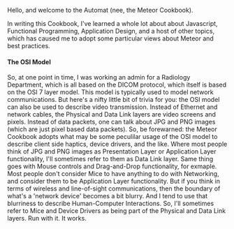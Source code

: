 Hello, and welcome to the Automat (nee, the Meteor Cookbook).

In writing this Cookbook, I've learned a whole lot about about Javascript, Functional Programming, Application Design, and a host of other topics, which has caused me to adopt some particular views about Meteor and best practices.  

#### The OSI Model  

So, at one point in time, I was working an admin for a Radiology Department, which is all based on the DICOM protocol, which itself is based on the OSI 7 layer model.  This model is typically used to model network communications.  But here's a nifty little bit of trivia for you:  the OSI model can also be used to describe video transmission.  Instead of Ethernet and network cables, the Physical and Data Link layers are video screens and pixels.  Instead of data packets, one can talk about JPG and PNG images (which are just pixel based data packets).  So, be forewarned:  the Meteor Cookbook adopts what may be some peculilar usage of the OSI model to describe client side haptics, device drivers, and the like.  Where most people think of JPG and PNG images as Presentation Layer or Application Layer functionality, I'll sometimes refer to them as Data Link layer.  Same thing goes with Mouse controls and Drag-and-Drop functionality, for exmaple.  Most people don't consider Mice to have anything to do with Networking, and consider them to be Application Layer functionality.  But if you think in terms of wireless and line-of-sight communications, then the boundary of what's a 'network device' becomes a bit blurry.  And I tend to use that blurriness to describe Human-Computer Interactions.  So, I'll sometimes refer to Mice and Device Drivers as being part of the Physical and Data Link layers.  Run with it.  It works.   

